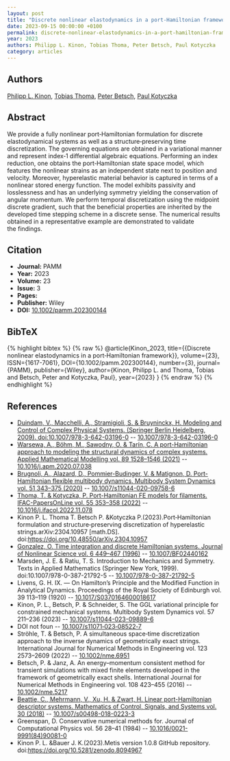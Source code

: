 ```yaml
---
layout: post
title: "Discrete nonlinear elastodynamics in a port‐Hamiltonian framework"
date: 2023-09-15 00:00:00 +0100
permalink: discrete-nonlinear-elastodynamics-in-a-port-hamiltonian-framework
year: 2023
authors: Philipp L. Kinon, Tobias Thoma, Peter Betsch, Paul Kotyczka
category: articles
---
```

 
## Authors
[Philipp L. Kinon](authors/philipp-l-kinon), [Tobias Thoma](authors/tobias-thoma), [Peter Betsch](authors/peter-betsch), [Paul Kotyczka](authors/paul-kotyczka)
 
## Abstract
We provide a fully nonlinear port‐Hamiltonian formulation for discrete elastodynamical systems as well as a structure‐preserving time discretization. The governing equations are obtained in a variational manner and represent index‐1 differential algebraic equations. Performing an index reduction, one obtains the port‐Hamiltonian state space model, which features the nonlinear strains as an independent state next to position and velocity. Moreover, hyperelastic material behavior is captured in terms of a nonlinear stored energy function. The model exhibits passivity and losslessness and has an underlying symmetry yielding the conservation of angular momentum. We perform temporal discretization using the midpoint discrete gradient, such that the beneficial properties are inherited by the developed time stepping scheme in a discrete sense. The numerical results obtained in a representative example are demonstrated to validate the findings.
 
## Citation
- **Journal:** PAMM
- **Year:** 2023
- **Volume:** 23
- **Issue:** 3
- **Pages:** 
- **Publisher:** Wiley
- **DOI:** [10.1002/pamm.202300144](https://doi.org/10.1002/pamm.202300144)
 
## BibTeX
{% highlight bibtex %}
{% raw %}
@article{Kinon_2023,
  title={{Discrete nonlinear elastodynamics in a port‐Hamiltonian framework}},
  volume={23},
  ISSN={1617-7061},
  DOI={10.1002/pamm.202300144},
  number={3},
  journal={PAMM},
  publisher={Wiley},
  author={Kinon, Philipp L. and Thoma, Tobias and Betsch, Peter and Kotyczka, Paul},
  year={2023}
}
{% endraw %}
{% endhighlight %}
 
## References
- [Duindam, V., Macchelli, A., Stramigioli, S. & Bruyninckx, H. Modeling and Control of Complex Physical Systems. (Springer Berlin Heidelberg, 2009). doi:10.1007/978-3-642-03196-0](modeling-and-control-of-complex-physical-systems) -- [10.1007/978-3-642-03196-0](https://doi.org/10.1007/978-3-642-03196-0)
- [Warsewa, A., Böhm, M., Sawodny, O. & Tarín, C. A port-Hamiltonian approach to modeling the structural dynamics of complex systems. Applied Mathematical Modelling vol. 89 1528–1546 (2021)](a-port-hamiltonian-approach-to-modeling-the-structural-dynamics-of-complex-systems) -- [10.1016/j.apm.2020.07.038](https://doi.org/10.1016/j.apm.2020.07.038)
- [Brugnoli, A., Alazard, D., Pommier-Budinger, V. & Matignon, D. Port-Hamiltonian flexible multibody dynamics. Multibody System Dynamics vol. 51 343–375 (2020)](port-hamiltonian-flexible-multibody-dynamics) -- [10.1007/s11044-020-09758-6](https://doi.org/10.1007/s11044-020-09758-6)
- [Thoma, T. & Kotyczka, P. Port-Hamiltonian FE models for filaments. IFAC-PapersOnLine vol. 55 353–358 (2022)](port-hamiltonian-fe-models-for-filaments) -- [10.1016/j.ifacol.2022.11.078](https://doi.org/10.1016/j.ifacol.2022.11.078)
- Kinon P. L. Thoma T. Betsch P. &Kotyczka P.(2023).Port‐Hamiltonian formulation and structure‐preserving discretization of hyperelastic strings.arXiv:2304.10957 [math.DS]. doi:https://doi.org/10.48550/arXiv.2304.10957
- [Gonzalez, O. Time integration and discrete Hamiltonian systems. Journal of Nonlinear Science vol. 6 449–467 (1996)](time-integration-and-discrete-hamiltonian-systems) -- [10.1007/BF02440162](https://doi.org/10.1007/BF02440162)
- Marsden, J. E. & Ratiu, T. S. Introduction to Mechanics and Symmetry. Texts in Applied Mathematics (Springer New York, 1999). doi:10.1007/978-0-387-21792-5 -- [10.1007/978-0-387-21792-5](https://doi.org/10.1007/978-0-387-21792-5)
- Livens, G. H. IX. — On Hamilton’s Principle and the Modified Function in Analytical Dynamics. Proceedings of the Royal Society of Edinburgh vol. 39 113–119 (1920) -- [10.1017/S0370164600018617](https://doi.org/10.1017/S0370164600018617)
- Kinon, P. L., Betsch, P. & Schneider, S. The GGL variational principle for constrained mechanical systems. Multibody System Dynamics vol. 57 211–236 (2023) -- [10.1007/s11044-023-09889-6](https://doi.org/10.1007/s11044-023-09889-6)
- DOI not foun -- [10.1007/s11071‐023‐08522‐7](https://doi.org/10.1007/s11071‐023‐08522‐7)
- Ströhle, T. & Betsch, P. A simultaneous space‐time discretization approach to the inverse dynamics of geometrically exact strings. International Journal for Numerical Methods in Engineering vol. 123 2573–2609 (2022) -- [10.1002/nme.6951](https://doi.org/10.1002/nme.6951)
- Betsch, P. & Janz, A. An energy–momentum consistent method for transient simulations with mixed finite elements developed in the framework of geometrically exact shells. International Journal for Numerical Methods in Engineering vol. 108 423–455 (2016) -- [10.1002/nme.5217](https://doi.org/10.1002/nme.5217)
- [Beattie, C., Mehrmann, V., Xu, H. & Zwart, H. Linear port-Hamiltonian descriptor systems. Mathematics of Control, Signals, and Systems vol. 30 (2018)](linear-port-hamiltonian-descriptor-systems) -- [10.1007/s00498-018-0223-3](https://doi.org/10.1007/s00498-018-0223-3)
- Greenspan, D. Conservative numerical methods for. Journal of Computational Physics vol. 56 28–41 (1984) -- [10.1016/0021-9991(84)90081-0](https://doi.org/10.1016/0021-9991(84)90081-0)
- Kinon P. L. &Bauer J. K.(2023).Metis version 1.0.8 GitHub repository. doi:https://doi.org/10.5281/zenodo.8094967

